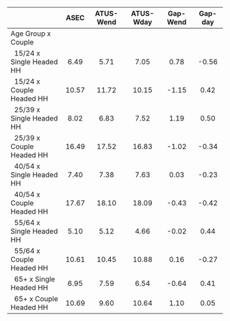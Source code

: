
|                      |         ASEC |    ATUS-Wend |    ATUS-Wday |     Gap-Wend |      Gap-day |
| -------------------- | :----------: | :----------: | :----------: | :----------: | :----------: |
| Age Group x Couple   |              |              |              |              |              |
| &nbsp;&nbsp;15/24 x Single Headed HH |         6.49 |         5.71 |         7.05 |         0.78 |        -0.56 |
| &nbsp;&nbsp;15/24 x Couple Headed HH |        10.57 |        11.72 |        10.15 |        -1.15 |         0.42 |
| &nbsp;&nbsp;25/39 x Single Headed HH |         8.02 |         6.83 |         7.52 |         1.19 |         0.50 |
| &nbsp;&nbsp;25/39 x Couple Headed HH |        16.49 |        17.52 |        16.83 |        -1.02 |        -0.34 |
| &nbsp;&nbsp;40/54 x Single Headed HH |         7.40 |         7.38 |         7.63 |         0.03 |        -0.23 |
| &nbsp;&nbsp;40/54 x Couple Headed HH |        17.67 |        18.10 |        18.09 |        -0.43 |        -0.42 |
| &nbsp;&nbsp;55/64 x Single Headed HH |         5.10 |         5.12 |         4.66 |        -0.02 |         0.44 |
| &nbsp;&nbsp;55/64 x Couple Headed HH |        10.61 |        10.45 |        10.88 |         0.16 |        -0.27 |
| &nbsp;&nbsp;65+ x Single Headed HH |         6.95 |         7.59 |         6.54 |        -0.64 |         0.41 |
| &nbsp;&nbsp;65+ x Couple Headed HH |        10.69 |         9.60 |        10.64 |         1.10 |         0.05 |

